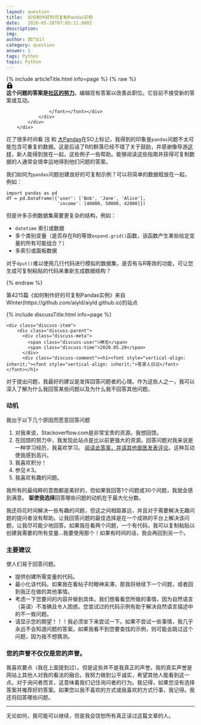 ```yaml
---
layout: question
title:  如何制作好的可复制Pandas实例
date:   2020-05-28T07:05:11.000Z
description: 
img: 
author: 西门Gil
category: question
answer: 1
tags: Python
topic: Python
---
```

<div class="article-root">
  <div class="article">
    {% include articleTitle.html info=page %}
    {% raw %}
    <div class="article-content"><div>
            <aside class="s-notice s-notice__info js-post-notice mb16" role="status">
        <div class="grid fd-column fw-nowrap">
            <div class="grid fw-nowrap">
                    <div class="grid--cell mr8">
                        <svg aria-hidden="true" class="svg-icon iconLock" width="18" height="18" viewBox="0 0 18 18"><path d="M16 9a2 2 0 00-2-2V6A5 5 0 004 6v1a2 2 0 00-2 2v6c0 1.1.9 2 2 2h10a2 2 0 002-2V9zm-7 5a2 2 0 110-4 2 2 0 010 4zm3.1-7H5.9V6a3.1 3.1 0 016.2 0v1z"></path></svg>
                    </div>
                <div class="grid--cell fl1 lh-lg">
                    <div class="grid--cell fl1 lh-lg">
                        <b><font style="vertical-align: inherit;"><font style="vertical-align: inherit;">这个问题的答案是</font></font><a href="/help/privileges/edit-community-wiki"><font style="vertical-align: inherit;"><font style="vertical-align: inherit;">社区的努力</font></font></a></b><font style="vertical-align: inherit;"><font style="vertical-align: inherit;">。</font><font style="vertical-align: inherit;">编辑现有答案以改善此职位。</font><font style="vertical-align: inherit;">它目前不接受新的答案或互动。
                        
                    </font></font></div>
                </div>
            </div>
        </div>
</aside>
    </div>

<p><font style="vertical-align: inherit;"><font style="vertical-align: inherit;">花了很多时间看 </font></font><a href="/questions/tagged/r" class="post-tag" title="显示标记为“ r”的问题" rel="tag"><font style="vertical-align: inherit;"><font style="vertical-align: inherit;">[R</font></font></a><font style="vertical-align: inherit;"><font style="vertical-align: inherit;"> 和 </font></font><a href="/questions/tagged/pandas" class="post-tag" title="显示标记为“ pandas”的问题" rel="tag"><font style="vertical-align: inherit;"><font style="vertical-align: inherit;">大Pandas</font></font></a><font style="vertical-align: inherit;"><font style="vertical-align: inherit;">在SO上标记，我得到的印象是</font></font><code>pandas</code><font style="vertical-align: inherit;"><font style="vertical-align: inherit;">问题不太可能包含可重复的数据。</font><font style="vertical-align: inherit;">这是后话了R的群落已经不错了关于鼓励，并感谢像导游</font></font><a href="https://stackoverflow.com/questions/5963269/how-to-make-a-great-r-reproducible-example"><font style="vertical-align: inherit;"><font style="vertical-align: inherit;">这样</font></font></a><font style="vertical-align: inherit;"><font style="vertical-align: inherit;">，新人能得到放在一起，这些例子一些帮助。</font><font style="vertical-align: inherit;">能够阅读这些指南并获得可复制数据的人通常会很幸运地得到他们问题的答案。</font></font></p>

<p><font style="vertical-align: inherit;"><font style="vertical-align: inherit;">我们如何为</font></font><code>pandas</code><font style="vertical-align: inherit;"><font style="vertical-align: inherit;">问题</font><font style="vertical-align: inherit;">创建良好的可复制示例</font><font style="vertical-align: inherit;">？</font><font style="vertical-align: inherit;">可以将简单的数据框放在一起，例如：</font></font></p>

<pre class="lang-py prettyprint prettyprinted" style=""><code><span class="kwd">import</span><span class="pln"> pandas </span><span class="kwd">as</span><span class="pln"> pd
df </span><span class="pun">=</span><span class="pln"> pd</span><span class="pun">.</span><span class="typ">DataFrame</span><span class="pun">({</span><span class="str">'user'</span><span class="pun">:</span><span class="pln"> </span><span class="pun">[</span><span class="str">'Bob'</span><span class="pun">,</span><span class="pln"> </span><span class="str">'Jane'</span><span class="pun">,</span><span class="pln"> </span><span class="str">'Alice'</span><span class="pun">],</span><span class="pln"> 
                   </span><span class="str">'income'</span><span class="pun">:</span><span class="pln"> </span><span class="pun">[</span><span class="lit">40000</span><span class="pun">,</span><span class="pln"> </span><span class="lit">50000</span><span class="pun">,</span><span class="pln"> </span><span class="lit">42000</span><span class="pun">]})</span></code></pre>

<p><font style="vertical-align: inherit;"><font style="vertical-align: inherit;">但是许多示例数据集需要更复杂的结构，例如：</font></font></p>

<ul>
<li><code>datetime</code><font style="vertical-align: inherit;"><font style="vertical-align: inherit;"> 索引或数据</font></font></li>
<li><font style="vertical-align: inherit;"><font style="vertical-align: inherit;">多个类别变量（是否存在R的等效</font></font><code>expand.grid()</code><font style="vertical-align: inherit;"><font style="vertical-align: inherit;">函数，该函数产生某些给定变量的所有可能组合？）</font></font></li>
<li><font style="vertical-align: inherit;"><font style="vertical-align: inherit;">多索引或面板数据</font></font></li>
</ul>

<p><font style="vertical-align: inherit;"><font style="vertical-align: inherit;">对于</font></font><code>dput()</code><font style="vertical-align: inherit;"><font style="vertical-align: inherit;">难以使用</font><font style="vertical-align: inherit;">几行代码进行模拟的数据集，是否有与R等效的功能</font><font style="vertical-align: inherit;">，可让您生成可复制粘贴的代码来重新生成数据结构？</font></font></p></div>
    {% endraw %}
  </div>
  <p class="winter_mark">第4215篇《如何制作好的可复制Pandas实例》来自Winter(https://github.com/aiyld/aiyld.github.io)的站点</p>
  <div class="discuss-wrapper">
    {% include discussTitle.html info=page %}
    
    <div class="discuss-item">
        <div class="discuss-parent">
          <div class="discuss-meta">
            <span class="discuss-user">神无</span>
            <span class="discuss-time">2020.05.28</span>
          </div>
          <div class="discuss-comment"><h1><font style="vertical-align: inherit;"><font style="vertical-align: inherit;">答录人日记</font></font></h1>

<p><font style="vertical-align: inherit;"><font style="vertical-align: inherit;">对于提出问题，我最好的建议是发挥回答问题者的心理。</font><font style="vertical-align: inherit;">作为这些人之一，我可以深入了解为什么我回答某些问题以及为什么我不回答其他问题。</font></font></p>

<h3><font style="vertical-align: inherit;"><font style="vertical-align: inherit;">动机</font></font></h3>

<p><font style="vertical-align: inherit;"><font style="vertical-align: inherit;">我出于以下几个原因而愿意回答问题</font></font></p>

<ol>
<li><font style="vertical-align: inherit;"><font style="vertical-align: inherit;">对我来说，Stackoverflow.com是非常宝贵的资源。</font><font style="vertical-align: inherit;">我想回馈。</font></font></li>
<li><font style="vertical-align: inherit;"><font style="vertical-align: inherit;">在回馈的努力中，我发现此站点是比以前更强大的资源。</font><font style="vertical-align: inherit;">回答问题对我来说是一种学习经历，我喜欢学习。  </font></font><a href="https://stackoverflow.com/a/38444638/2336654"><font style="vertical-align: inherit;"><font style="vertical-align: inherit;">阅读此答案，并请其他兽医发表评论</font></font></a><font style="vertical-align: inherit;"><font style="vertical-align: inherit;">。</font><font style="vertical-align: inherit;">这种互动使我感到高兴。</font></font></li>
<li><font style="vertical-align: inherit;"><font style="vertical-align: inherit;">我喜欢积分！</font></font></li>
<li><font style="vertical-align: inherit;"><font style="vertical-align: inherit;">参见＃3。</font></font></li>
<li><font style="vertical-align: inherit;"><font style="vertical-align: inherit;">我喜欢有趣的问题。</font></font></li>
</ol>

<p><font style="vertical-align: inherit;"><font style="vertical-align: inherit;">我所有的最纯粹的意图都是美好的，但如果我回答1个问题或30个问题，我就会感到满意。   </font></font><strong><font style="vertical-align: inherit;"><font style="vertical-align: inherit;">驱使我选择</font></font></strong><font style="vertical-align: inherit;"><font style="vertical-align: inherit;">回答哪些问题的动机在于最大化分数。</font></font></p>

<p><font style="vertical-align: inherit;"><font style="vertical-align: inherit;">我还将花时间解决一些有趣的问题，但这之间相距甚远，并且对于需要解决无趣问题的提问者没有帮助。</font><font style="vertical-align: inherit;">让我回答问题的最佳选择是在一个成熟的平台上解决该问题，让我尽可能少地回答。</font><font style="vertical-align: inherit;">如果我在看两个问题，一个有代码，我可以复制粘贴以创建我需要的所有变量...我要使用那个！</font><font style="vertical-align: inherit;">如果有时间的话，我会再回到另一个。</font></font></p>

<h3><font style="vertical-align: inherit;"><font style="vertical-align: inherit;">主要建议</font></font></h3>

<p><font style="vertical-align: inherit;"><font style="vertical-align: inherit;">使人们易于回答问题。</font></font></p>

<ul>
<li><font style="vertical-align: inherit;"><font style="vertical-align: inherit;">提供创建所需变量的代码。</font></font></li>
<li><font style="vertical-align: inherit;"><font style="vertical-align: inherit;">最小化该代码。</font><font style="vertical-align: inherit;">如果我在看帖子时眼神呆滞，那我将继续下一个问题，或者回到我正在做的其他事情。</font></font></li>
<li><font style="vertical-align: inherit;"><font style="vertical-align: inherit;">考虑一下您要问的内容并做到具体。</font><font style="vertical-align: inherit;">我们想看看您所做的事情，因为自然语言（英语）不准确且令人困惑。</font><font style="vertical-align: inherit;">您尝试过的代码示例有助于解决自然语言描述中的不一致问题。</font></font></li>
<li><font style="vertical-align: inherit;"><font style="vertical-align: inherit;">请显示您的期望！！！</font><font style="vertical-align: inherit;">我必须坐下来尝试一下。</font><font style="vertical-align: inherit;">如果不尝试一些事情，我几乎永远不会知道问题的答案。</font><font style="vertical-align: inherit;">如果我看不到您要查找的示例，则可能会跳过这个问题，因为我不想猜测。</font></font></li>
</ul>

<h3><font style="vertical-align: inherit;"><font style="vertical-align: inherit;">您的声誉不仅仅是您的声誉。</font></font></h3>

<p><font style="vertical-align: inherit;"><font style="vertical-align: inherit;">我喜欢要点（我在上面提到过）。</font><font style="vertical-align: inherit;">但是这些并不是我真正的声誉。</font><font style="vertical-align: inherit;">我的真实声誉是网站上其他人对我的看法的融合。</font><font style="vertical-align: inherit;">我努力做到公平诚实，希望其他人能看到这一点。</font><font style="vertical-align: inherit;">对于询问者而言，这意味着我们记住询问者的行为。</font><font style="vertical-align: inherit;">我记得，如果您没有选择答案并推荐好的答案。</font><font style="vertical-align: inherit;">如果您以我不喜欢的方式或我喜欢的方式行事，我记得。</font><font style="vertical-align: inherit;">我还将回答哪些问题。</font></font></p>

<hr>

<p><font style="vertical-align: inherit;"><font style="vertical-align: inherit;">无论如何，我可能可以继续，但是我会饶恕所有真正读过这篇文章的人。</font></font></p></div>
        </div></div>
    
  </div>
<div>

